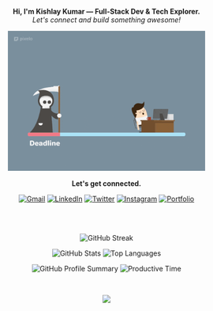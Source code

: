 <p align="center">
  <b>Hi, I'm Kishlay Kumar — Full-Stack Dev & Tech Explorer.</b><br>
  <em>Let's connect and build something awesome!</em>
</p>

<p align="center">
  <img src="gooo.gif" alt="Fun GIF" width="400"/>
</p>

<p align="center">
  <b> Let's get connected.</b><br>
</p>

<p align="center">
  <a href="mailto:kkishlay502@gmail.com" title="Email"><img src="https://img.icons8.com/fluency/48/gmail-new.png" width="32" alt="Gmail"/></a>
  <a href="https://linkedin.com/in/kishlaykumar1" title="LinkedIn"><img src="https://img.icons8.com/color/48/linkedin.png" width="32" alt="LinkedIn"/></a>
  <a href="https://twitter.com/kishlay_012" title="Twitter"><img src="https://img.icons8.com/color/48/twitter--v1.png" width="32" alt="Twitter"/></a>
  <a href="https://instagram.com/kishlay_012" title="Instagram"><img src="https://img.icons8.com/color/48/instagram-new.png" width="32" alt="Instagram"/></a>
  <a href="https://kishlaykumar.onrender.com" title="Portfolio"><img src="https://img.icons8.com/ios-filled/50/domain.png" width="32" alt="Portfolio"/></a>
</p>

<br>

<div align="center">
  <br>

  <p>
    <img src="https://streak-stats.demolab.com?user=innovatewithkishlay&theme=highcontrast&hide_border=true&border_radius=5&card_width=800" alt="GitHub Streak" />
  </p>

  <p>
    <img src="https://github-readme-stats.vercel.app/api?username=innovatewithkishlay&show_icons=true&theme=radical&hide_border=true&include_all_commits=true&count_private=true" alt="GitHub Stats" />
    <img src="https://github-readme-stats.vercel.app/api/top-langs/?username=innovatewithkishlay&layout=compact&langs_count=8&theme=radical&hide_border=true&hide=html,css" alt="Top Languages" />
  </p>

  <p>
    <img src="https://github-profile-summary-cards.vercel.app/api/cards/stats?username=innovatewithkishlay&theme=chartreuse_dark" alt="GitHub Profile Summary" />
    <img src="https://github-profile-summary-cards.vercel.app/api/cards/productive-time?username=innovatewithkishlay&theme=chartreuse_dark&utcOffset=5.5" alt="Productive Time" />
  </p>
</div>

<br>

<p align="center">
  <img src="https://capsule-render.vercel.app/api?type=waving&color=gradient&height=100&section=footer"/>
</p>
